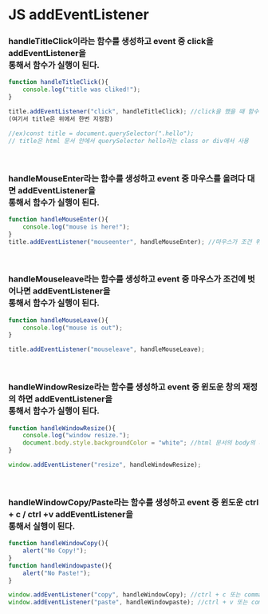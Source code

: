 # JS addEventListener


### handleTitleClick이라는 함수를 생성하고 event 중 click을 addEventListener을 <br>통해서 함수가 실행이 된다.

```js
function handleTitleClick(){
    console.log("title was cliked!");
}

title.addEventListener("click", handleTitleClick); //click을 했을 때 함수 실행 
(여기서 title은 위에서 한번 지정함)

//ex)const title = document.querySelector(".hello");
// title은 html 문서 안에서 querySelector hello라는 class or div에서 사용
```
<br>


### handleMouseEnter라는 함수를 생성하고 event 중 마우스를 올려다 대면 addEventListener을 <br>통해서 함수가 실행이 된다.

```js
function handleMouseEnter(){
    console.log("mouse is here!");
}
title.addEventListener("mouseenter", handleMouseEnter); //마우스가 조건 위에 올려져 있으면 실행.
```
<br>

### handleMouseleave라는 함수를 생성하고 event 중 마우스가 조건에 벗어나면 addEventListener을 <br>통해서 함수가 실행이 된다.

```js
function handleMouseLeave(){
    console.log("mouse is out");
}

title.addEventListener("mouseleave", handleMouseLeave);
```
<br>

### handleWindowResize라는 함수를 생성하고 event 중 윈도운 창의 재정의 하면 addEventListener을 <br>통해서 함수가 실행이 된다.

```js
function handleWindowResize(){
    console.log("window resize.");
    document.body.style.backgroundColor = "white"; //html 문서의 body의 바탕 색깔을 흰색으로 변경.
}

window.addEventListener("resize", handleWindowResize);
```

<br>

### handleWindowCopy/Paste라는 함수를 생성하고 event 중 윈도운 ctrl + c / ctrl +v addEventListener을 <br>통해서 실행이 된다.


```js
function handleWindowCopy(){
    alert("No Copy!");
}
function handleWindowpaste(){
    alert("No Paste!");
}

window.addEventListener("copy", handleWindowCopy); //ctrl + c 또는 command + c를 누르면 함수가 실행이 된다
window.addEventListener("paste", handleWindowpaste); //ctrl + v 또는 command + v를 누르면 함수가 실행이 된다.
```
